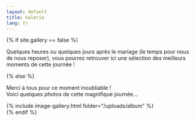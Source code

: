 ```yaml
---
layout: default
title: Galerie
lang: fr
---
```


<div class="row">
  {% if site.gallery == false %}
    <div class="col-12 text-left">
      <p>Quelques heures ou quelques jours après le mariage (le temps pour nous de nous reposer), vous pourrez retrouver ici une sélection des meilleurs moments de cette journée !</p>
    </div>
  {% else %}
    <div class="col-12 text-center">
      <p>Merci à tous pour ce moment inoubliable !<br/>Voici quelques photos de cette magnifique journée...</p>
      {% include image-gallery.html folder="/uploads/album" %}
    </div>
  {% endif %}
</div>